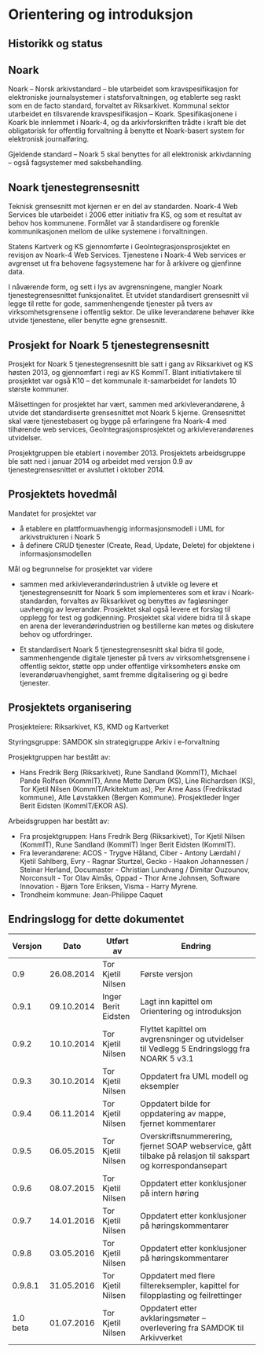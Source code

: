 # Orientering og introduksjon

## Historikk og status

## Noark

Noark – Norsk arkivstandard – ble utarbeidet som kravspesifikasjon for
elektroniske journalsystemer i statsforvaltningen, og etablerte seg
raskt som en de facto standard, forvaltet av Riksarkivet. Kommunal
sektor utarbeidet en tilsvarende kravspesifikasjon – Koark.
Spesifikasjonene i Koark ble innlemmet i Noark-4, og da arkivforskriften
trådte i kraft ble det obligatorisk for offentlig forvaltning å benytte
et Noark-basert system for elektronisk journalføring.

Gjeldende standard – Noark 5 skal benyttes for all elektronisk
arkivdanning – også fagsystemer med saksbehandling.

## Noark tjenestegrensesnitt

Teknisk grensesnitt mot kjernen er en del av standarden. Noark-4 Web
Services ble utarbeidet i 2006 etter initiativ fra KS, og som et
resultat av behov hos kommunene. Formålet var å standardisere og
forenkle kommunikasjonen mellom de ulike systemene i forvaltningen.

Statens Kartverk og KS gjennomførte i GeoIntegrasjonsprosjektet en
revisjon av Noark-4 Web Services. Tjenestene i Noark-4 Web services er
avgrenset ut fra behovene fagsystemene har for å arkivere og gjenfinne
data.

I nåværende form, og sett i lys av avgrensningene, mangler Noark
tjenestegrensesnittet funksjonalitet. Et utvidet standardisert
grensesnitt vil legge til rette for gode, sammenhengende tjenester på
tvers av virksomhetsgrensene i offentlig sektor. De ulike leverandørene
behøver ikke utvide tjenestene, eller benytte egne grensesnitt.

## Prosjekt for Noark 5 tjenestegrensesnitt 

Prosjekt for Noark 5 tjenestegrensesnitt ble satt i gang av Riksarkivet
og KS høsten 2013, og gjennomført i regi av KS KommIT. Blant
initiativtakere til prosjektet var også K10 – det kommunale
it-samarbeidet for landets 10 største kommuner.

Målsettingen for prosjektet har vært, sammen med arkivleverandørene, å
utvide det standardiserte grensesnittet mot Noark 5 kjerne.
Grensesnittet skal være tjenestebasert og bygge på erfaringene fra
Noark-4 med tilhørende web services, GeoIntegrasjonsprosjektet og
arkivleverandørenes utvidelser.

Prosjektgruppen ble etablert i november 2013. Prosjektets arbeidsgruppe
ble satt ned i januar 2014 og arbeidet med versjon 0.9 av
tjenestegrensesnittet er avsluttet i oktober 2014.

## Prosjektets hovedmål

Mandatet for prosjektet var

 - å etablere en plattformuavhengig informasjonsmodell i UML for
   arkivstrukturen i Noark 5
 - å definere CRUD tjenester (Create, Read, Update, Delete) for
   objektene i informasjonsmodellen

Mål og begrunnelse for prosjektet var videre

  - sammen med arkivleverandørindustrien å utvikle og levere et
    tjenestegrensesnitt for Noark 5 som implementeres som et krav i
    Noark-standarden, forvaltes av Riksarkivet og benyttes av
    fagløsninger uavhengig av leverandør. Prosjektet skal også levere
    et forslag til opplegg for test og godkjenning. Prosjektet skal
    videre bidra til å skape en arena der leverandørindustrien og
    bestillerne kan møtes og diskutere behov og utfordringer.

  - Et standardisert Noark 5 tjenestegrensesnitt skal bidra til gode,
    sammenhengende digitale tjenester på tvers av virksomhetsgren­sene i
    offentlig sektor, støtte opp under offentlige virksomheters ønske om
    leverandøruavhengighet, samt fremme digitalisering og gi bedre
    tjenester.

## Prosjektets organisering

Prosjekteiere: Riksarkivet, KS, KMD og Kartverket

Styringsgruppe: SAMDOK sin strategigruppe Arkiv i e-forvaltning

Prosjektgruppen har bestått av:

 - Hans Fredrik Berg (Riksarkivet), Rune Sandland (KommIT), Michael
   Pande Rolfsen (KommIT), Anne Mette Dørum (KS), Line Richardsen
   (KS), Tor Kjetil Nilsen (KommIT/Arkitektum as), Per Arne Aass
   (Fredrikstad kommune), Atle Løvstakken (Bergen
   Kommune). Prosjektleder Inger Berit Eidsten (KommIT/EKOR AS).

Arbeidsgruppen har bestått av:

 - Fra prosjektgruppen: Hans Fredrik Berg (Riksarkivet), Tor Kjetil
   Nilsen (KommIT), Rune Sandland (KommIT) Inger Berit Eidsten
   (KommIT).
 - Fra leverandørene: ACOS - Trygve Håland, Ciber - Antony Lærdahl /
   Kjetil Sahlberg, Evry - Ragnar Sturtzel, Gecko - Haakon Johannessen
   / Steinar Herland, Documaster - Christian Lundvang / Dimitar
   Ouzounov, Norconsult - Tor Olav Almås, Oppad - Thor Arne Johnsen,
   Software Innovation - Bjørn Tore Eriksen, Visma - Harry Myrene.
 - Trondheim kommune: Jean-Philippe Caquet

## Endringslogg for dette dokumentet

| Versjon  | Dato       | Utført av           | Endring                            |
| -------- | ---------- | ------------------- | ---------------------------------- |
| 0.9      | 26.08.2014 | Tor Kjetil Nilsen   | Første versjon                     |
| 0.9.1    | 09.10.2014 | Inger Berit Eidsten | Lagt inn kapittel om Orientering og introduksjon |
| 0.9.2    | 10.10.2014 | Tor Kjetil Nilsen   | Flyttet kapittel om avgrensninger og utvidelser til Vedlegg 5 Endringslogg fra NOARK 5 v3.1 |
| 0.9.3    | 30.10.2014 | Tor Kjetil Nilsen   | Oppdatert fra UML modell og eksempler |
| 0.9.4    | 06.11.2014 | Tor Kjetil Nilsen   | Oppdatert bilde for oppdatering av mappe, fjernet kommentarer |
| 0.9.5    | 06.05.2015 | Tor Kjetil Nilsen   | Overskriftsnummerering, fjernet SOAP webservice, gått tilbake på relasjon til sakspart og korrespondansepart |
| 0.9.6    | 08.07.2015 | Tor Kjetil Nilsen   | Oppdatert etter konklusjoner på intern høring |
| 0.9.7    | 14.01.2016 | Tor Kjetil Nilsen   | Oppdatert etter konklusjoner på høringskommentarer |
| 0.9.8    | 03.05.2016 | Tor Kjetil Nilsen   | Oppdatert etter konklusjoner på høringskommentarer |
| 0.9.8.1  | 31.05.2016 | Tor Kjetil Nilsen   | Oppdatert med flere filtereksempler, kapittel for filopplasting og feilrettinger |
| 1.0 beta | 01.07.2016 | Tor Kjetil Nilsen   | Oppdatert etter avklaringsmøter – overlevering fra SAMDOK til Arkivverket |
